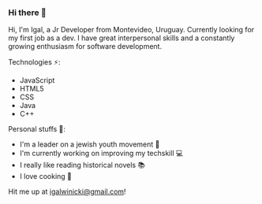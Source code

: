 ### Hi there 👋

Hi, I'm Igal, a Jr Developer from Montevideo, Uruguay. Currently looking for my first job as a dev. I have great interpersonal skills and a constantly growing enthusiasm for software development. 

Technologies ⚡:
- JavaScript
- HTML5
- CSS
- Java
- C++

Personal stuffs 🤔:
- I'm a leader on a jewish youth movement 👯
- I'm currently working on improving my techskill 💻
- I really like reading historical novels 📚
- I love cooking 🥑

Hit me up at igalwinicki@gmail.com!
<!--
**igalwini/igalwini** is a ✨ _special_ ✨ repository because its `README.md` (this file) appears on your GitHub profile.

Here are some ideas to get you started:

- 🔭 I’m currently working on ...
- 🌱 I’m currently learning ...
- 👯 I’m looking to collaborate on ...
- 🤔 I’m looking for help with ...
- 💬 Ask me about ...
- 📫 How to reach me: ...
- 😄 Pronouns: ...
- ⚡ Fun fact: ...
-->
